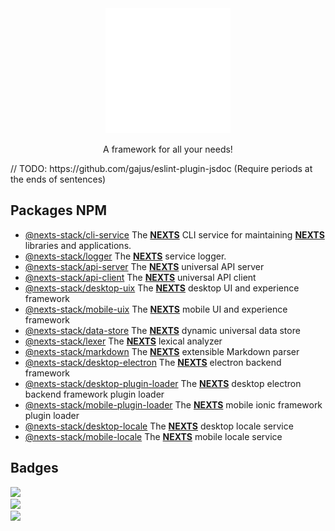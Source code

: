 <div align="center">
    <img src="readme/nexts-logo.svg" alt="nexts-logo" width="200" height="200" />
</div>

<p align="center">A framework for all your needs!</p>
// TODO: https://github.com/gajus/eslint-plugin-jsdoc
(Require periods at the ends of sentences)

## Packages NPM
 - [@nexts-stack/cli-service](https://www.npmjs.com/package/@nexts-stack/cli-service) The <ins>**NEXTS**</ins> CLI service for maintaining <ins>**NEXTS**</ins> libraries and applications.
 - [@nexts-stack/logger](https://www.npmjs.com/package/@nexts-stack/logger) The <ins>**NEXTS**</ins> service logger.
 - [@nexts-stack/api-server](https://www.npmjs.com/package/@nexts-stack/api-server) The <ins>**NEXTS**</ins> universal API server
 - [@nexts-stack/api-client](https://www.npmjs.com/package/@nexts-stack/api-client) The <ins>**NEXTS**</ins> universal API client
 - [@nexts-stack/desktop-uix](https://www.npmjs.com/package/@nexts-stack/desktop-uix) The <ins>**NEXTS**</ins> desktop UI and experience framework
 - [@nexts-stack/mobile-uix](https://www.npmjs.com/package/@nexts-stack/mobile-uix) The <ins>**NEXTS**</ins> mobile UI and experience framework
 - [@nexts-stack/data-store](https://www.npmjs.com/package/@nexts-stack/data-store) The <ins>**NEXTS**</ins> dynamic universal data store
 - [@nexts-stack/lexer](https://www.npmjs.com/package/@nexts-stack/lexer) The <ins>**NEXTS**</ins> lexical analyzer
 - [@nexts-stack/markdown](https://www.npmjs.com/package/@nexts-stack/markdown) The <ins>**NEXTS**</ins> extensible Markdown parser
 - [@nexts-stack/desktop-electron](https://www.npmjs.com/package/@nexts-stack/desktop-electron) The <ins>**NEXTS**</ins> electron backend framework
 - [@nexts-stack/desktop-plugin-loader](https://www.npmjs.com/package/@nexts-stack/desktop-plugin-loader) The <ins>**NEXTS**</ins> desktop electron backend framework plugin loader
 - [@nexts-stack/mobile-plugin-loader](https://www.npmjs.com/package/@nexts-stack/mobile-plugin-loader) The <ins>**NEXTS**</ins> mobile ionic framework plugin loader
 - [@nexts-stack/desktop-locale](https://www.npmjs.com/package/@nexts-stack/desktop-locale) The <ins>**NEXTS**</ins> desktop locale service
 - [@nexts-stack/mobile-locale](https://www.npmjs.com/package/@nexts-stack/mobile-locale) The <ins>**NEXTS**</ins> mobile locale service

## Badges
![](https://tokei.rs/b1/github/skylixgh/nexts) <br />
![](https://img.shields.io/discord/909547196762959902) <br />
![](https://img.shields.io/github/stars/skylixgh/nexts) <br />
